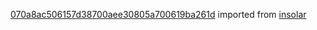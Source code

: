 [070a8ac506157d38700aee30805a700619ba261d](https://github.com/insolar/insolar/commit/070a8ac506157d38700aee30805a700619ba261d) imported from [insolar](https://github.com/insolar/insolar)
